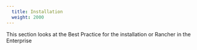 ```yaml
---
  title: Installation
  weight: 2000
---
```

This section looks at the Best Practice for the installation or Rancher in the Enterprise